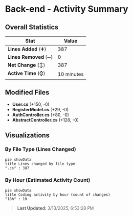 # Back-end - Activity Summary 

## Overall Statistics

| Stat                   | Value                                                             |
| ---------------------- | ----------------------------------------------------------------- |
| **Lines Added** (➕)   | 387                                          |
| **Lines Removed** (➖) | 0                                        |
| **Net Change** (↕)    | 387                |
| **Active Time** (⌚)   | 10 minutes |


## Modified Files
- **User.cs** (+150, -0)
- **RegisterModel.cs** (+29, -0)
- **AuthController.cs** (+80, -0)
- **AbstractController.cs** (+128, -0)

## Visualizations

### By File Type (Lines Changed)

```mermaid
pie showData
title Lines changed by file type
".cs" : 387
```

### By Hour (Estimated Activity Count)

```mermaid
pie showData
title Coding activity by hour (count of changes)
"18h" : 10
```


> **Last Updated:** 3/13/2025, 6:53:28 PM